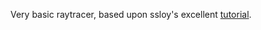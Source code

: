 Very basic raytracer, based upon ssloy's excellent [tutorial](https://github.com/ssloy/tinyraytracer).
